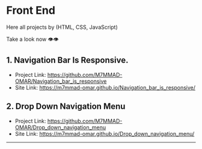 # Front End
Here all projects by (HTML, CSS, JavaScript)

Take a look now 👁️👁️


## 1.  Navigation Bar Is Responsive.
  * Project Link: https://github.com/M7MMAD-OMAR/Navigation_bar_is_responsive
  * Site Link: https://m7mmad-omar.github.io/Navigation_bar_is_responsive/


## 2.  Drop Down Navigation Menu
  * Project Link: https://github.com/M7MMAD-OMAR/Drop_down_navigation_menu
  * Site Link:  https://m7mmad-omar.github.io/Drop_down_navigation_menu/
<hr />
<br />

